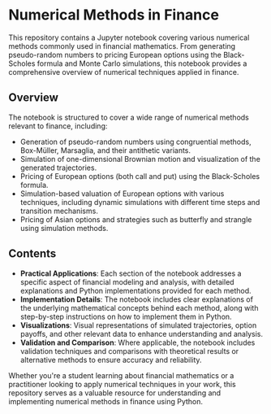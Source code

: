 # Numerical Methods in Finance
This repository contains a Jupyter notebook covering various numerical methods commonly used in financial mathematics. From generating pseudo-random numbers to pricing European options using the Black-Scholes formula and Monte Carlo simulations, this notebook provides a comprehensive overview of numerical techniques applied in finance.

## Overview
The notebook is structured to cover a wide range of numerical methods relevant to finance, including:

- Generation of pseudo-random numbers using congruential methods, Box-Müller, Marsaglia, and their antithetic variants.
- Simulation of one-dimensional Brownian motion and visualization of the generated trajectories.
- Pricing of European options (both call and put) using the Black-Scholes formula.
- Simulation-based valuation of European options with various techniques, including dynamic simulations with different time steps and transition mechanisms.
- Pricing of Asian options and strategies such as butterfly and strangle using simulation methods.

## Contents
- **Practical Applications**: Each section of the notebook addresses a specific aspect of financial modeling and analysis, with detailed explanations and Python implementations provided for each method.
- **Implementation Details**: The notebook includes clear explanations of the underlying mathematical concepts behind each method, along with step-by-step instructions on how to implement them in Python.
- **Visualizations**: Visual representations of simulated trajectories, option payoffs, and other relevant data to enhance understanding and analysis.
- **Validation and Comparison**: Where applicable, the notebook includes validation techniques and comparisons with theoretical results or alternative methods to ensure accuracy and reliability.

Whether you're a student learning about financial mathematics or a practitioner looking to apply numerical techniques in your work, this repository serves as a valuable resource for understanding and implementing numerical methods in finance using Python.
